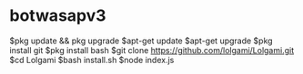 # botwasapv3
$pkg update && pkg upgrade
$apt-get update
$apt-get upgrade
$pkg install git
$pkg install bash
$git clone https://github.com/lolgami/Lolgami.git
$cd Lolgami
$bash install.sh
$node index.js
